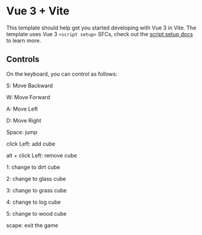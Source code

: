 # Vue 3 + Vite

This template should help get you started developing with Vue 3 in Vite. The template uses Vue 3 `<script setup>` SFCs, check out the [script setup docs](https://v3.vuejs.org/api/sfc-script-setup.html#sfc-script-setup) to learn more.

## Controls

On the keyboard, you can control as follows:

S: Move Backward

W: Move Forward

A: Move Left

D: Move Right

Space: jump

click Left: add cube

alt + click Left: remove cube

1: change to dirt cube

2: change to glass cube

3: change to grass cube

4: change to log cube

5: change to wood cube

scape: exit the game
